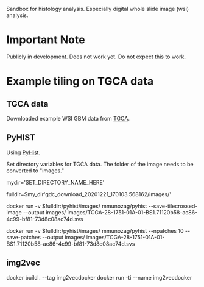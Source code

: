 Sandbox for histology analysis. Especially digital whole slide image (wsi) analysis.

# Important Note

Publicly in development. Does not work yet. Do not expect this to work.

# Example tiling on TGCA data

## TGCA data

Downloaded example WSI GBM data from [TGCA](https://portal.gdc.cancer.gov/legacy-archive/search/f?filters=%7B%22op%22:%22and%22,%22content%22:%5B%7B%22op%22:%22in%22,%22content%22:%7B%22field%22:%22files.data_format%22,%22value%22:%5B%22SVS%22%5D%7D%7D,%7B%22op%22:%22in%22,%22content%22:%7B%22field%22:%22cases.project.primary_site%22,%22value%22:%5B%22Brain%22%5D%7D%7D%5D%7D).

## PyHIST

Using [PyHist](https://github.com/manuel-munoz-aguirre/PyHIST#usescript).

Set directory variables for TGCA data. The folder of the image needs to be converted to "images." 

mydir='SET_DIRECTORY_NAME_HERE'

fulldir=$my_dir'gdc_download_20201221_170103.568162/images/'

docker run -v $fulldir:/pyhist/images/ mmunozag/pyhist --save-tilecrossed-image --output images/ images/TCGA-28-1751-01A-01-BS1.71120b58-ac86-4c99-bf81-73d8c08ac74d.svs

docker run -v $fulldir:/pyhist/images/ mmunozag/pyhist --npatches 10 --save-patches --output images/ images/TCGA-28-1751-01A-01-BS1.71120b58-ac86-4c99-bf81-73d8c08ac74d.svs

## img2vec

docker build . --tag img2vecdocker
docker run -ti --name img2vecdocker
